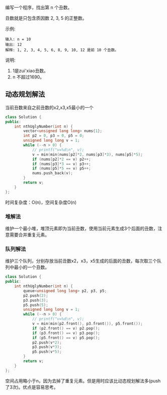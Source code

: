 编写一个程序，找出第 n 个丑数。

丑数就是只包含质因数 2, 3, 5 的正整数。

示例:

```
输入: n = 10
输出: 12
解释: 1, 2, 3, 4, 5, 6, 8, 9, 10, 12 是前 10 个丑数。
```


说明:  

1. 1是zui'xiao丑数。
2. n 不超过1690。



## 动态规划解法

当前丑数来自之前丑数的x2,x3,x5最小的一个

```cpp
class Solution {
public:
    int nthUglyNumber(int n) {
        vector<unsigned long long> nums{1};
        int p2 = 0, p3 = 0, p5 = 0;
        unsigned long long v = 1;
        while (--n > 0) {
            // printf("v=%d\n", v);
            v = min(min(nums[p2]*2, nums[p3]*3), nums[p5]*5);
            if (nums[p2]*2 == v) p2++;
            if (nums[p3]*3 == v) p3++;
            if (nums[p5]*5 == v) p5++;
            nums.push_back(v);
        }
        return v;
    }
};
```

时间复杂度：O(n)，空间复杂度O(n)



### 堆解法

维护一个最小堆，堆顶元素即为当前丑数，使用当前元素生成3个后面的丑数，注意需要合并重复元素。



### 队列解法

维护三个队列，分别存放当前丑数x2，x3，x5生成的后面的丑数，每次取三个队列中最小的一个丑数。

```cpp
class Solution {
public:
    int nthUglyNumber(int n) {
        queue<unsigned long long> p2, p3, p5;
        p2.push(2);
        p3.push(3);
        p5.push(5);
        unsigned long long v = 1;
        while (--n > 0) {
            // printf("v=%d\n", v);
            v = min(min(p2.front(), p3.front()), p5.front());
            if (p2.front() == v) p2.pop();
            if (p3.front() == v) p3.pop();
            if (p5.front() == v) p5.pop();
            p2.push(v*2);
            p3.push(v*3);
            p5.push(v*5);
        }
        return v;
    }
};
```

空间占用略小于n，因为去掉了重复元素。但是用时应该比动态规划解法多(push了3次)。优点是容易思考。